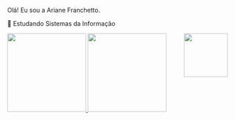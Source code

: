 Olá!
Eu sou a Ariane Franchetto.



🌱 Estudando Sistemas da Informação

<div>
   <img align="right" height="100" width"100" src="https://media.discordapp.net/attachments/725138972900327424/907456697679888384/picasion.com_e9058dd7f3206312753c9438c6038a10.gif">
  </div>

<div>
  <a href="https://github.com/ArianeFranchetto">
<img height="180em" src="https://github-readme-stats.vercel.app/api?username=ArianeFranchetto&show_icons=true&theme=onedark"/>
<img height="180em" src="https://github-readme-stats.vercel.app/api/top-langs/?username=ArianeFranchetto&layout=compact&langs_count=16&theme=onedark"/>
  
</div>


  
  
